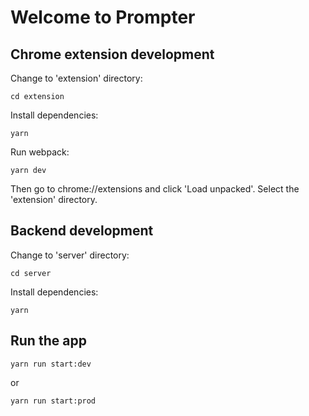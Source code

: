 # Welcome to Prompter

## Chrome extension development

Change to 'extension' directory:

    cd extension

Install dependencies:

    yarn

Run webpack:

    yarn dev

Then go to chrome://extensions and click 'Load unpacked'. Select the 'extension' directory.

## Backend development

Change to 'server' directory:

    cd server

Install dependencies:

    yarn

## Run the app

    yarn run start:dev

or

    yarn run start:prod

